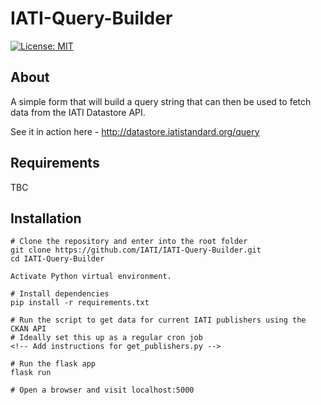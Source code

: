 # IATI-Query-Builder

[![License: MIT](https://img.shields.io/badge/license-GPLv3-blue.svg)](https://github.com/IATI/IATI-Query-Builder#licence)

## About

A simple form that will build a query string that can then be used to fetch data from the IATI Datastore API.

See it in action here - http://datastore.iatistandard.org/query


## Requirements

<!-- A webserver with apache? -->
TBC


## Installation

```
# Clone the repository and enter into the root folder
git clone https://github.com/IATI/IATI-Query-Builder.git
cd IATI-Query-Builder

Activate Python virtual environment.

# Install dependencies
pip install -r requirements.txt

# Run the script to get data for current IATI publishers using the CKAN API
# Ideally set this up as a regular cron job
<!-- Add instructions for get_publishers.py -->

# Run the flask app
flask run

# Open a browser and visit localhost:5000
```
